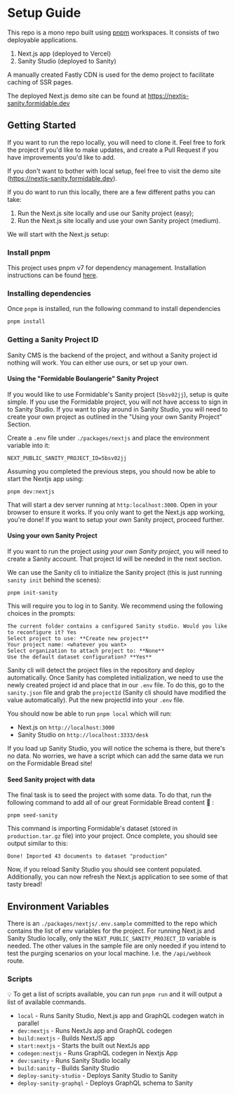 # Setup Guide

This repo is a mono repo built using [pnpm](https://pnpm.io/) workspaces. It consists of two deployable applications.

1. Next.js app (deployed to Vercel)
2. Sanity Studio (deployed to Sanity)

A manually created Fastly CDN is used for the demo project to facilitate caching of SSR pages.

The deployed Next.js demo site can be found at https://nextjs-sanity.formidable.dev

## Getting Started

If you want to run the repo locally, you will need to clone it. Feel free to fork the project if you'd like to make updates, and create a Pull Request if you have improvements you'd like to add.

If you don't want to bother with local setup, feel free to visit the demo site (https://nextjs-sanity.formidable.dev).

If you do want to run this locally, there are a few different paths you can take:

1. Run the Next.js site locally and use our Sanity project (easy);
2. Run the Next.js site locally and use your own Sanity project (medium).

We will start with the Next.js setup:

### Install pnpm

This project uses pnpm v7 for dependency management. Installation instructions can be found [here](https://pnpm.io/installation).

### Installing dependencies

Once `pnpm` is installed, run the following command to install dependencies

```bash
pnpm install
```

### Getting a Sanity Project ID

Sanity CMS is the backend of the project, and without a Sanity project id nothing will work. You can either use ours, or set up your own.

#### Using the "Formidable Boulangerie" Sanity Project

If you would like to use Formidable's Sanity project (`5bsv02jj`), setup is quite simple. If you use the Formidable project, you will not have access to sign in to Sanity Studio. If you want to play around in Sanity Studio, you will need to create your own project as outlined in the "Using your own Sanity Project" Section.

Create a `.env` file under `./packages/nextjs` and place the environment variable into it:

```
NEXT_PUBLIC_SANITY_PROJECT_ID=5bsv02jj
```

Assuming you completed the previous steps, you should now be able to start the Nextjs app using:

```
pnpm dev:nextjs
```

That will start a dev server running at `http:localhost:3000`. Open in your browser to ensure it works. If you only want to get the Next.js app working, you're done! If you want to setup your _own_ Sanity project, proceed further.

#### Using your own Sanity Project

If you want to run the project _using your own Sanity project_, you will need to create a Sanity account. That project Id will be needed in the next section.

We can use the Sanity cli to initialize the Sanity project (this is just running `sanity init` behind the scenes):

```
pnpm init-sanity
```

This will require you to log in to Sanity. We recommend using the following choices in the prompts:

```
The current folder contains a configured Sanity studio. Would you like to reconfigure it? Yes
Select project to use: **Create new project**
Your project name: <whatever you want>
Select organization to attach project to: **None**
Use the default dataset configuration? **Yes**
```

Sanity cli will detect the project files in the repository and deploy automatically. Once Sanity has completed initialization, we need to use the newly created project id and place that in our `.env` file. To do this, go to the `sanity.json` file and grab the `projectId` (Sanity cli should have modified the value automatically). Put the new projectId into your `.env` file.

You should now be able to run `pnpm local` which will run:

- Next.js on `http://localhost:3000`
- Sanity Studio on `http://localhost:3333/desk`

If you load up Sanity Studio, you will notice the schema is there, but there's no data. No worries, we have a script which can add the same data we run on the Formidable Bread site!

#### Seed Sanity project with data

The final task is to seed the project with some data. To do that, run the following command to add all of our great Formidable Bread content :bread: :

```
pnpm seed-sanity
```

This command is importing Formidable's dataset (stored in `production.tar.gz` file) into your project. Once complete, you should see output similar to this:

```
Done! Imported 43 documents to dataset "production"
```

Now, if you reload Sanity Studio you should see content populated. Additionally, you can now refresh the Next.js application to see some of that tasty bread!

## Environment Variables

There is an `./packages/nextjs/.env.sample` committed to the repo which contains the list of env variables for the project. For running Next.js and Sanity Studio locally, only the `NEXT_PUBLIC_SANITY_PROJECT_ID` variable is needed. The other values in the sample file are only needed if you intend to test the purging scenarios on your local machine. I.e. the `/api/webhook` route.

### Scripts

:bulb: To get a list of scripts available, you can run `pnpm run` and it will output a list of available commands.

- `local` - Runs Sanity Studio, Next.js app and GraphQL codegen watch in parallel
- `dev:nextjs` - Runs NextJs app and GraphQL codegen
- `build:nextjs` - Builds NextJS app
- `start:nextjs` - Starts the built out NextJs app
- `codegen:nextjs` - Runs GraphQL codegen in Nextjs App
- `dev:sanity` - Runs Sanity Studio locally
- `build:sanity` - Builds Sanity Studio
- `deploy-sanity-studio` - Deploys Sanity Studio to Sanity
- `deploy-sanity-graphql` - Deploys GraphQL schema to Sanity

